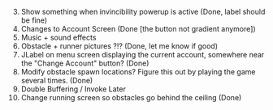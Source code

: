 3) Show something when invincibility powerup is active (Done, label should be fine)
4) Changes to Account Screen (Done [the button not gradient anymore])
5) Music + sound effects
6) Obstacle + runner pictures ?!? (Done, let me know if good)
7) JLabel on menu screen displaying the current account, somewhere near the "Change Account" button? (Done)
8) Modify obstacle spawn locations? Figure this out by playing the game several times. (Done)
9) Double Buffering / Invoke Later
10) Change running screen so obstacles go behind the ceiling (Done)
